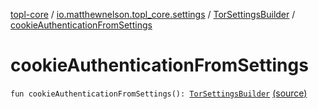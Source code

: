 [topl-core](../../index.md) / [io.matthewnelson.topl_core.settings](../index.md) / [TorSettingsBuilder](index.md) / [cookieAuthenticationFromSettings](./cookie-authentication-from-settings.md)

# cookieAuthenticationFromSettings

`fun cookieAuthenticationFromSettings(): `[`TorSettingsBuilder`](index.md) [(source)](https://github.com/05nelsonm/TorOnionProxyLibrary-Android/blob/master/topl-core/src/main/java/io/matthewnelson/topl_core/settings/TorSettingsBuilder.kt#L273)
